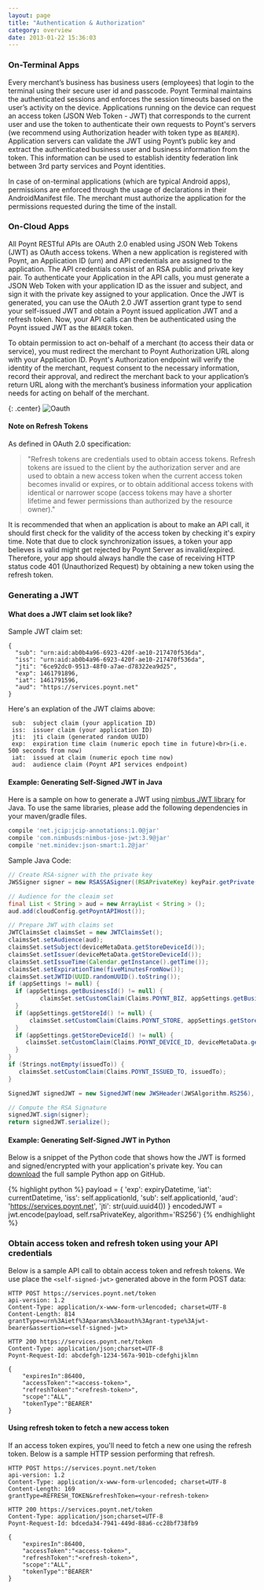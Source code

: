 ```yaml
---
layout: page
title: "Authentication & Authorization"
category: overview
date: 2013-01-22 15:36:03
---
```


### On-Terminal Apps

Every merchant’s business has business users (employees) that login to the terminal using their secure user id and passcode. Poynt Terminal maintains the authenticated sessions and enforces the session timeouts based on the user’s activity on the device. Applications running on the device can request an access token (JSON Web Token - JWT) that corresponds to the current user and use the token to authenticate their own requests to Poynt's servers (we recommend using Authorization header with token type as `BEARER`). Application servers can validate the JWT using Poynt’s public key and extract the authenticated business user and business information from the token. This information can be used to establish identity federation link between 3rd party services and Poynt identities.

In case of on-terminal applications (which are typical Android apps), permissions are enforced through the usage of declarations in their AndroidManifest file. The merchant must authorize the application for the permissions requested during the time of the install.


### On-Cloud Apps

All Poynt RESTful APIs are OAuth 2.0 enabled using JSON Web Tokens (JWT) as OAuth access tokens. When a new application is registered with Poynt, an Application ID (urn) and API credentials are assigned to the application. The API credentials consist of an RSA public and private key pair. To authenticate your Application in the API calls, you must generate a JSON Web Token with your application ID as the issuer and subject, and sign it with the private key assigned to your application. Once the JWT is generated, you can use the OAuth 2.0 JWT assertion grant type to send your self-issued JWT and obtain a Poynt issued application JWT and a refresh token. Now, your API calls can then be authenticated using the Poynt issued JWT as the `BEARER` token.

To obtain permission to act on-behalf of a merchant (to access their data or service), you must redirect the merchant to Poynt Authorization URL along with your Application ID. Poynt's Authorization endpoint will verify the identity of the merchant, request consent to the necessary information, record their approval, and redirect the merchant back to your application’s return URL along with the merchant’s business information your application needs for acting on behalf of the merchant.

{: .center}
![Oauth]({{site.url}}/developer/assets/developers-oauth-token-dance.png)

#### Note on Refresh Tokens

As defined in OAuth 2.0 specification:

> "Refresh tokens are credentials used to obtain access tokens. Refresh tokens are issued to the client by the authorization server and are used to obtain a new access token when the current access token becomes invalid or expires, or to obtain additional access tokens with identical or narrower scope (access tokens may have a shorter lifetime and fewer permissions than authorized by the resource owner)."

It is recommended that when an application is about to make an API call, it should first check for the validity of the access token by checking it's expiry time. Note that due to clock synchronization issues, a token your app believes is valid might get rejected by Poynt Server as invalid/expired. Therefore, your app should always handle the case of receiving HTTP status code 401 (Unauthorized Request) by obtaining a new token using the refresh token.

### Generating a JWT

#### What does a JWT claim set look like?

Sample JWT claim set:

~~~
{
  "sub": "urn:aid:ab0b4a96-6923-420f-ae10-217470f536da",
  "iss": "urn:aid:ab0b4a96-6923-420f-ae10-217470f536da",
  "jti": "6ce92dc0-9513-48f0-a7ae-d78322ea9d25",
  "exp": 1461791896,
  "iat": 1461791596,
  "aud": "https://services.poynt.net"
}
~~~

Here's an explation of the JWT claims above:

~~~
 sub:  subject claim (your application ID)
 iss:  issuer claim (your application ID)
 jti:  jti claim (generated random UUID)
 exp:  expiration time claim (numeric epoch time in future)<br>(i.e. 500 seconds from now)
 iat:  issued at claim (numeric epoch time now)
 aud:  audience claim (Poynt API services endpoint)
~~~

#### Example: Generating Self-Signed JWT in Java ####
Here is a sample on how to generate a JWT using [nimbus JWT library](http://connect2id.com/products/nimbus-jose-jwt) for Java. To use the same libraries, please add the following dependencies in your maven/gradle files.

~~~groovy
compile 'net.jcip:jcip-annotations:1.0@jar'
compile 'com.nimbusds:nimbus-jose-jwt:3.9@jar'
compile 'net.minidev:json-smart:1.2@jar'
~~~


Sample Java Code:

~~~java
// Create RSA-signer with the private key
JWSSigner signer = new RSASSASigner((RSAPrivateKey) keyPair.getPrivate());

// Audience for the cleaim set
final List < String > aud = new ArrayList < String > ();
aud.add(cloudConfig.getPoyntAPIHost());

// Prepare JWT with claims set
JWTClaimsSet claimsSet = new JWTClaimsSet();
claimsSet.setAudience(aud);
claimsSet.setSubject(deviceMetaData.getStoreDeviceId());
claimsSet.setIssuer(deviceMetaData.getStoreDeviceId());
claimsSet.setIssueTime(Calendar.getInstance().getTime());
claimsSet.setExpirationTime(fiveMinutesFromNow());
claimsSet.setJWTID(UUID.randomUUID().toString());
if (appSettings != null) {
  if (appSettings.getBusinessId() != null) {
         claimsSet.setCustomClaim(Claims.POYNT_BIZ, appSettings.getBusinessId().toString());
  }
  if (appSettings.getStoreId() != null) {
      claimsSet.setCustomClaim(Claims.POYNT_STORE, appSettings.getStoreId().toString());
  }
  if (appSettings.getStoreDeviceId() != null) {
     claimsSet.setCustomClaim(Claims.POYNT_DEVICE_ID, deviceMetaData.getStoreDeviceId());
  }
}
if (Strings.notEmpty(issuedTo)) {
   claimsSet.setCustomClaim(Claims.POYNT_ISSUED_TO, issuedTo);
}

SignedJWT signedJWT = new SignedJWT(new JWSHeader(JWSAlgorithm.RS256), claimsSet);

// Compute the RSA Signature
signedJWT.sign(signer);
return signedJWT.serialize();
~~~

#### Example: Generating Self-Signed JWT in Python ####
Below is a snippet of the Python code that shows how the JWT is formed and signed/encrypted with your application's private key. You can [download](https://github.com/poynt/python-sample) the full sample Python app on GitHub.

{% highlight python %}
    payload = {
        'exp': expiryDatetime,
        'iat': currentDatetime,
        'iss': self.applicationId,
        'sub': self.applicationId,
        'aud': 'https://services.poynt.net',
        'jti': str(uuid.uuid4())
    }
    encodedJWT = jwt.encode(payload, self.rsaPrivateKey, algorithm='RS256')
{% endhighlight %}


### Obtain access token and refresh token using your API credentials ###
Below is a sample API call to obtain access token and refresh tokens. We use place the `<self-signed-jwt>` generated above in the form POST data:

~~~
HTTP POST https://services.poynt.net/token
api-version: 1.2
Content-Type: application/x-www-form-urlencoded; charset=UTF-8
Content-Length: 814
grantType=urn%3Aietf%3Aparams%3Aoauth%3Agrant-type%3Ajwt-bearer&assertion=<self-signed-jwt>

HTTP 200 https://services.poynt.net/token
Content-Type: application/json;charset=UTF-8
Poynt-Request-Id: abcdefgh-1234-567a-901b-cdefghijklmn

{
    "expiresIn":86400,
    "accessToken":"<access-token>",
    "refreshToken":"<refresh-token>",
    "scope":"ALL",
    "tokenType":"BEARER"
}
~~~

#### Using refresh token to fetch a new access token

If an access token expires, you'll need to fetch a new one using the refresh token. Below is a sample HTTP session performing that refresh.

~~~
HTTP POST https://services.poynt.net/token
api-version: 1.2
Content-Type: application/x-www-form-urlencoded; charset=UTF-8
Content-Length: 169
grantType=REFRESH_TOKEN&refreshToken=<your-refresh-token>

HTTP 200 https://services.poynt.net/token
Content-Type: application/json;charset=UTF-8
Poynt-Request-Id: bdceda34-7941-449d-88a6-cc28bf738fb9

{
    "expiresIn":86400,
    "accessToken":"<access-token>",
    "refreshToken":"<refresh-token>",
    "scope":"ALL",
    "tokenType":"BEARER"
}
~~~
